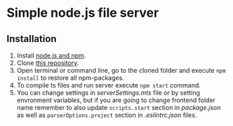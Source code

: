 # Simple node.js file server

## Installation

1. Install [node.js and npm](https://nodejs.org/en/download).
2. Clone [this repository](../../).
3. Open terminal or command line, go to the cloned folder and execute `npm install` to restore all npm-packages.
4. To compile ts files and run server execute `npm start` command.
5. You can change settings in *serverSettings.mts* file or by setting envronment variables, but if you are going to change frontend folder name remember to also update `scripts.start` section in *package.json* as well as `parserOptions.project` section in *.eslintrc.json* files.
